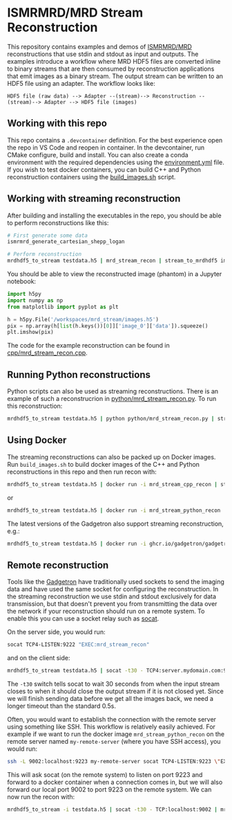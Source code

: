 # ISMRMRD/MRD Stream Reconstruction

This repository contains examples and demos of [ISMRMRD/MRD](https://github.com/ismrmrd/ismrmrd) reconstructions that use stdin and stdout as input and outputs. The examples introduce a workflow where MRD HDF5 files are converted inline to binary streams that are then consumed by reconstruction applications that emit images as a binary stream. The output stream can be written to an HDF5 file using an adapter. The workflow looks like:

```
HDF5 file (raw data) --> Adapter --(stream)--> Reconstruction --(stream)--> Adapter --> HDF5 file (images)
```

## Working with this repo
This repo contains a `.devcontainer` definition. For the best experience open the repo in VS Code and reopen in container. In the devcontainer, run CMake configure, build and install. You can also create a conda environment with the required dependencies using the [environment.yml](environment.yml) file. If you wish to test docker containers, you can build C++ and Python reconstruction containers using the [build_images.sh](build_images.sh) script.

## Working with streaming reconstruction

After building and installing the executables in the repo, you should be able to perform reconstructions like this:

```bash
# First generate some data
ismrmrd_generate_cartesian_shepp_logan

# Perform reconstruction
mrdhdf5_to_stream testdata.h5 | mrd_stream_recon | stream_to_mrdhdf5 images.h5
```

You should be able to view the reconstructed image (phantom) in a Jupyter notebook:

```python
import h5py
import numpy as np
from matplotlib import pyplot as plt

h = h5py.File('/workspaces/mrd_stream/images.h5')
pix = np.array(h[list(h.keys())[0]]['image_0']['data']).squeeze()
plt.imshow(pix)
```

The code for the example reconstruction can be found in [cpp/mrd_stream_recon.cpp](cpp/mrd_stream_recon.cpp).

## Running Python reconstructions

Python scripts can also be used as streaming reconstructions. There is an example of such a reconstrucrion in [python/mrd_stream_recon.py](python/mrd_stream_recon.py). To run this reconstruction:

```bash
mrdhdf5_to_stream testdata.h5 | python python/mrd_stream_recon.py | stream_to_mrdhdf5 pythonimages.h5
```

## Using Docker

The streaming reconstructions can also be packed up on Docker images. Run `build_images.sh` to build docker images of the C++ and Python reconstructions in this repo and then run recon with:

```bash
mrdhdf5_to_stream testdata.h5 | docker run -i mrd_stream_cpp_recon | stream_to_mrdhdf5 dockercppimages.h5
```

or

```bash
mrdhdf5_to_stream testdata.h5 | docker run -i mrd_stream_python_recon | stream_to_mrdhdf5 dockerpythonimages.h5
```

The latest versions of the Gadgetron also support streaming reconstruction, e.g.:

```bash
mrdhdf5_to_stream testdata.h5 | docker run -i ghcr.io/gadgetron/gadgetron/gadgetron_ubuntu_rt_nocuda:latest --from_stream -c default.xml | stream_to_mrdhdf5 dockergtimages.h5
```

## Remote reconstruction

Tools like the [Gadgetron](https://github.com/gadgetron/gadgetron) have traditionally used sockets to send the imaging data and have used the same socket for configuring the reconstruction. In the streaming reconstruction we use stdin and stdout exclusively for data transmission, but that doesn't prevent you from transmitting the data over the network if your reconstruction should run on a remote system. To enable this you can use a socket relay such as [socat](https://linux.die.net/man/1/socat).

On the server side, you would run:

```bash
socat TCP4-LISTEN:9222 "EXEC:mrd_stream_recon"
```

and on the client side:

```bash
mrdhdf5_to_stream testdata.h5 | socat -t30 - TCP4:server.mydomain.com:9222 | stream_to_mrdhdf5 socketimages.h5
```

The `-t30` switch tells socat to wait 30 seconds from when the input stream closes to when it should close the output stream if it is not closed yet. Since we will finish sending data before we get all the images back, we need a longer timeout than the standard 0.5s.

Often, you would want to establish the connection with the remote server using something like SSH. This workflow is relatively easily achieved. For example if we want to run the docker image `mrd_stream_python_recon` on the remote server named `my-remote-server` (where you have SSH access), you would run:

```bash
ssh -L 9002:localhost:9223 my-remote-server socat TCP4-LISTEN:9223 \"EXEC:docker run -i mrd_stream_python_recon\"
```

This will ask socat (on the remote system) to listen on port 9223 and forward to a docker container when a connection comes in, but we will also forward our local port 9002 to port 9223 on the remote system. We can now run the recon with:

```bash
mrdhdf5_to_stream -i testdata.h5 | socat -t30 - TCP:localhost:9002 | mrdhdf5_to_stream -o remoteimages.h5
```
